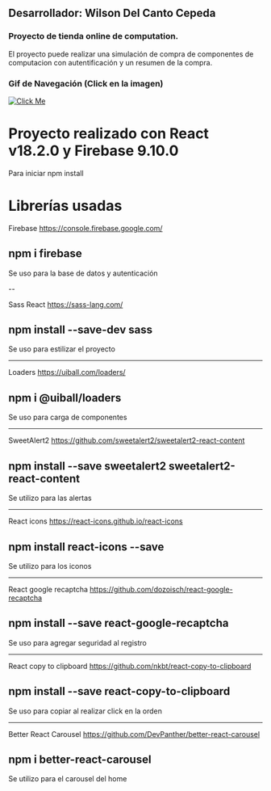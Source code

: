 ## Desarrollador: Wilson Del Canto Cepeda

### Proyecto de tienda online de computation.

El proyecto puede realizar una simulación de compra de componentes de computacion
con autentificación y un resumen de la compra.

### Gif de Navegación (Click en la imagen)

[![Click Me](https://i.ibb.co/5kW0KJK/WStore.png)](https://youtu.be/yGG9DDP0N4E)

# Proyecto realizado con React v18.2.0 y Firebase 9.10.0

Para iniciar
npm install

# Librerías usadas

Firebase
https://console.firebase.google.com/

## npm i firebase

Se uso para la base de datos y autenticación

--

Sass React
https://sass-lang.com/

## npm install --save-dev sass

Se uso para estilizar el proyecto

---

Loaders
https://uiball.com/loaders/

## npm i @uiball/loaders

Se uso para carga de componentes

---

SweetAlert2
https://github.com/sweetalert2/sweetalert2-react-content

## npm install --save sweetalert2 sweetalert2-react-content

Se utilizo para las alertas

---

React icons
https://react-icons.github.io/react-icons

## npm install react-icons --save

Se utilizo para los iconos

---

React google recaptcha
https://github.com/dozoisch/react-google-recaptcha

## npm install --save react-google-recaptcha

Se uso para agregar seguridad al registro

---

React copy to clipboard
https://github.com/nkbt/react-copy-to-clipboard

## npm install --save react-copy-to-clipboard

Se uso para copiar al realizar click en la orden

---

Better React Carousel
https://github.com/DevPanther/better-react-carousel

## npm i better-react-carousel

Se utilizo para el carousel del home
